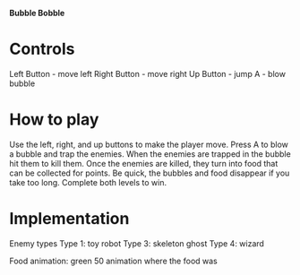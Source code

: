 **Bubble Bobble**

# Controls
Left Button - move left
Right Button - move right
Up Button - jump
A - blow bubble

# How to play
Use the left, right, and up buttons to make the player move. Press A to blow a bubble and trap the enemies. When the enemies are
trapped in the bubble hit them to kill them. Once the enemies are killed, they turn into food that can be collected for points.
Be quick, the bubbles and food disappear if you take too long. Complete both levels to win.

# Implementation
Enemy types
Type 1: toy robot
Type 3: skeleton ghost
Type 4: wizard

Food animation: 
green 50 animation where the food was